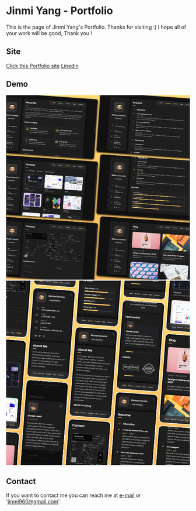 # Jinmi Yang - Portfolio


This is the page of Jinmi Yang's Portfolio.
Thanks for visiting :)
I hope all of your work will be good, Thank you !  

## Site

[Click this Portfolio site](https://jinmi-yang.github.io)
[Linedin](https://www.linkedin.com/in/jinmiyang/)


## Demo

![vCard Desktop Demo](./website-demo-image/desktop.png "Desktop Demo")
![vCard Mobile Demo](./website-demo-image/mobile.png "Mobile Demo")



## Contact

If you want to contact me you can reach me at [e-mail](jinmi960@gmail.com) or 'jinmi960@gmail.com'.


